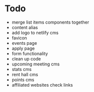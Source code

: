 # Todo

- merge list items components together
- content alias
- add logo to netlify cms
- favicon
- events page
- apply page
- form functionality
- clean up code
- upcoming meeting cms
- stats cms
- rent hall cms
- points cms
- affiliated websites check links
